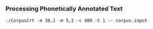 ### Processing Phonetically Annotated Text

```
./CorpusCrt -m 30,1 -m 5,2 -c 400 -C 1 -- corpus.input
```
